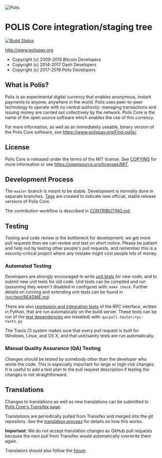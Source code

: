 ![Polis](https://github.com/polispay/polis/raw/master/src/qt/res/icons/bitcoin.png "Polis")

POLIS Core integration/staging tree
=====================================
[![Build Status](https://travis-ci.org/polispay/polis.svg?branch=master)](https://travis-ci.org/polispay/polis)


http://www.polispay.org

- Copyright (c) 2009-2015 Bitcoin Developers
- Copyright (c) 2014-2017 Dash Developers
- Copyright (c) 2017-2019 Polis Developers

What is Polis?
----------------

Polis is an experimental digital currency that enables anonymous, instant
payments to anyone, anywhere in the world. Polis uses peer-to-peer technology
to operate with no central authority: managing transactions and issuing money
are carried out collectively by the network. Polis Core is the name of the open
source software which enables the use of this currency.

For more information, as well as an immediately useable, binary version of
the Polis Core software, see https://www.polispay.org/Find-polis/.


License
-------

Polis Core is released under the terms of the MIT license. See [COPYING](COPYING) for more
information or see https://opensource.org/licenses/MIT.

Development Process
-------------------

The `master` branch is meant to be stable. Development is normally done in separate branches.
[Tags](https://github.com/polispay/polis/tags) are created to indicate new official,
stable release versions of Polis Core.

The contribution workflow is described in [CONTRIBUTING.md](CONTRIBUTING.md).

Testing
-------

Testing and code review is the bottleneck for development; we get more pull
requests than we can review and test on short notice. Please be patient and help out by testing
other people's pull requests, and remember this is a security-critical project where any mistake might cost people
lots of money.

### Automated Testing

Developers are strongly encouraged to write [unit tests](src/test/README.md) for new code, and to
submit new unit tests for old code. Unit tests can be compiled and run
(assuming they weren't disabled in configure) with: `make check`. Further details on running
and extending unit tests can be found in [/src/test/README.md](/src/test/README.md).

There are also [regression and integration tests](/qa) of the RPC interface, written
in Python, that are run automatically on the build server.
These tests can be run (if the [test dependencies](/qa) are installed) with: `qa/pull-tester/rpc-tests.py`

The Travis CI system makes sure that every pull request is built for Windows, Linux, and OS X, and that unit/sanity tests are run automatically.

### Manual Quality Assurance (QA) Testing

Changes should be tested by somebody other than the developer who wrote the
code. This is especially important for large or high-risk changes. It is useful
to add a test plan to the pull request description if testing the changes is
not straightforward.

Translations
------------

Changes to translations as well as new translations can be submitted to
[Polis Core's Transifex page](https://www.transifex.com/projects/p/polis/).

Translations are periodically pulled from Transifex and merged into the git repository. See the
[translation process](doc/translation_process.md) for details on how this works.

**Important**: We do not accept translation changes as GitHub pull requests because the next
pull from Transifex would automatically overwrite them again.

Translators should also follow the [forum](https://www.polispay.org/forum/topic/polis-worldwide-collaboration.88/).
